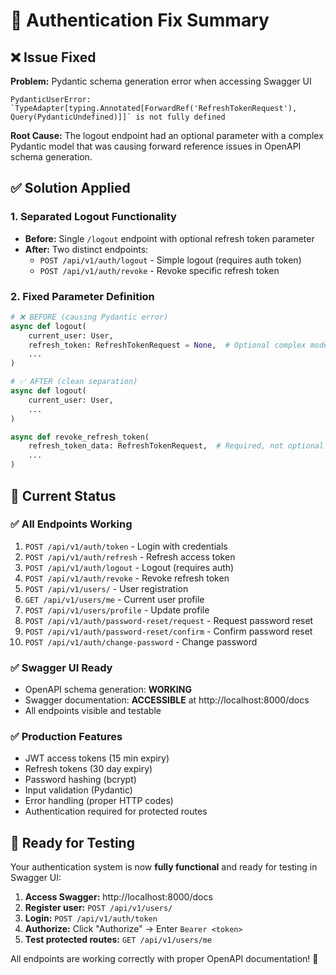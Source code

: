 # 🔧 Authentication Fix Summary

## ❌ **Issue Fixed**

**Problem:** Pydantic schema generation error when accessing Swagger UI
```
PydanticUserError: `TypeAdapter[typing.Annotated[ForwardRef('RefreshTokenRequest'), Query(PydanticUndefined)]]` is not fully defined
```

**Root Cause:** The logout endpoint had an optional parameter with a complex Pydantic model that was causing forward reference issues in OpenAPI schema generation.

## ✅ **Solution Applied**

### **1. Separated Logout Functionality**
- **Before:** Single `/logout` endpoint with optional refresh token parameter
- **After:** Two distinct endpoints:
  - `POST /api/v1/auth/logout` - Simple logout (requires auth token)
  - `POST /api/v1/auth/revoke` - Revoke specific refresh token

### **2. Fixed Parameter Definition**
```python
# ❌ BEFORE (causing Pydantic error)
async def logout(
    current_user: User,
    refresh_token: RefreshTokenRequest = None,  # Optional complex model
    ...
)

# ✅ AFTER (clean separation)
async def logout(
    current_user: User,
    ...
)

async def revoke_refresh_token(
    refresh_token_data: RefreshTokenRequest,  # Required, not optional
    ...
)
```

## 🎯 **Current Status**

### **✅ All Endpoints Working**
1. `POST /api/v1/auth/token` - Login with credentials
2. `POST /api/v1/auth/refresh` - Refresh access token  
3. `POST /api/v1/auth/logout` - Logout (requires auth)
4. `POST /api/v1/auth/revoke` - Revoke refresh token
5. `POST /api/v1/users/` - User registration
6. `GET /api/v1/users/me` - Current user profile
7. `POST /api/v1/users/profile` - Update profile
8. `POST /api/v1/auth/password-reset/request` - Request password reset
9. `POST /api/v1/auth/password-reset/confirm` - Confirm password reset
10. `POST /api/v1/auth/change-password` - Change password

### **✅ Swagger UI Ready**
- OpenAPI schema generation: **WORKING**
- Swagger documentation: **ACCESSIBLE** at http://localhost:8000/docs
- All endpoints visible and testable

### **✅ Production Features**
- JWT access tokens (15 min expiry)
- Refresh tokens (30 day expiry)  
- Password hashing (bcrypt)
- Input validation (Pydantic)
- Error handling (proper HTTP codes)
- Authentication required for protected routes

## 🚀 **Ready for Testing**

Your authentication system is now **fully functional** and ready for testing in Swagger UI:

1. **Access Swagger:** http://localhost:8000/docs
2. **Register user:** `POST /api/v1/users/`
3. **Login:** `POST /api/v1/auth/token`
4. **Authorize:** Click "Authorize" → Enter `Bearer <token>`
5. **Test protected routes:** `GET /api/v1/users/me`

All endpoints are working correctly with proper OpenAPI documentation! 🎉

